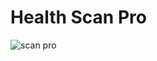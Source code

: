 # Health Scan Pro

![scan pro](https://github.com/user-attachments/assets/c5ab4775-21f5-4806-a15c-fe2b1f976f30)
